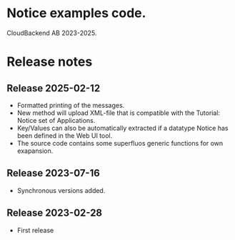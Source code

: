 # Notice examples code.

CloudBackend AB 2023-2025.

Release notes
=============

Release 2025-02-12
------------------
* Formatted printing of the messages.
* New method will upload XML-file that is compatible with the Tutorial:
  Notice set of Applications.
* Key/Values can also be automatically extracted if a datatype Notice
  has been defined in the Web UI tool.
* The source code contains some superfluos generic functions for own exapansion.

Release 2023-07-16
------------------
* Synchronous versions added.

Release 2023-02-28
------------------
* First release
